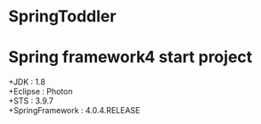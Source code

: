 # SpringToddler

Spring framework4 start project
===============================

+JDK : 1.8  
+Eclipse : Photon  
+STS : 3.9.7  
+SpringFramework : 4.0.4.RELEASE  

